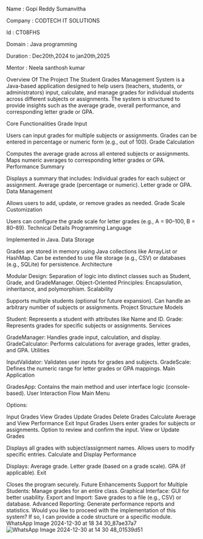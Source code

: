 Name : Gopi Reddy Sumanvitha


Company : CODTECH IT SOLUTIONS


Id : CT08FHS


Domain : Java programming


Duration : Dec20th,2024 to jan20th,2025


Mentor : Neela santhosh kumar

Overview Of The Project
The Student Grades Management System is a Java-based application designed to help users (teachers, students, or administrators) input, calculate, and manage grades for individual students across different subjects or assignments. The system is structured to provide insights such as the average grade, overall performance, and corresponding letter grade or GPA.

Core Functionalities Grade Input

Users can input grades for multiple subjects or assignments. Grades can be entered in percentage or numeric form (e.g., out of 100). Grade Calculation

Computes the average grade across all entered subjects or assignments. Maps numeric averages to corresponding letter grades or GPA. Performance Summary

Displays a summary that includes: Individual grades for each subject or assignment. Average grade (percentage or numeric). Letter grade or GPA. Data Management

Allows users to add, update, or remove grades as needed. Grade Scale Customization

Users can configure the grade scale for letter grades (e.g., A = 90–100, B = 80–89). Technical Details Programming Language

Implemented in Java. Data Storage

Grades are stored in memory using Java collections like ArrayList or HashMap. Can be extended to use file storage (e.g., CSV) or databases (e.g., SQLite) for persistence. Architecture

Modular Design: Separation of logic into distinct classes such as Student, Grade, and GradeManager. Object-Oriented Principles: Encapsulation, inheritance, and polymorphism. Scalability

Supports multiple students (optional for future expansion). Can handle an arbitrary number of subjects or assignments. Project Structure Models

Student: Represents a student with attributes like Name and ID. Grade: Represents grades for specific subjects or assignments. Services

GradeManager: Handles grade input, calculation, and display. GradeCalculator: Performs calculations for average grades, letter grades, and GPA. Utilities

InputValidator: Validates user inputs for grades and subjects. GradeScale: Defines the numeric range for letter grades or GPA mappings. Main Application

GradesApp: Contains the main method and user interface logic (console-based). User Interaction Flow Main Menu

Options:

Input Grades
View Grades
Update Grades
Delete Grades
Calculate Average and View Performance
Exit Input Grades
Users enter grades for subjects or assignments. Option to review and confirm the input. View or Update Grades

Displays all grades with subject/assignment names. Allows users to modify specific entries. Calculate and Display Performance

Displays: Average grade. Letter grade (based on a grade scale). GPA (if applicable). Exit

Closes the program securely. Future Enhancements Support for Multiple Students: Manage grades for an entire class. Graphical Interface: GUI for better usability. Export and Import: Save grades to a file (e.g., CSV) or database. Advanced Reporting: Generate performance reports and statistics. Would you like to proceed with the implementation of this system? If so, I can provide a code structure or a specific module. WhatsApp Image 2024-12-30 at 18 34 30_87ae37a7
![WhatsApp Image 2024-12-30 at 14 30 48_01539d51](https://github.com/user-attachments/assets/e5aaa67b-bfd8-46e4-98c7-73de609f8cc3)
